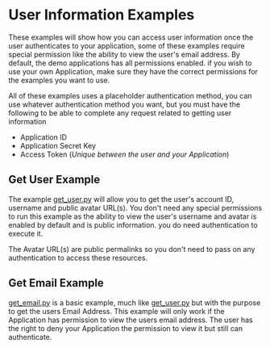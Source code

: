 # User Information Examples

These examples will show how you can access user information once the user authenticates
to your application, some of these examples require special permission like the ability
to view the user's email address. By default, the demo applications has all permissions
enabled. if you wish to use your own Application, make sure they have the correct
permissions for the examples you want to use.

All of these examples uses a placeholder authentication method, you can use whatever
authentication method you want, but you must have the following to be able to
complete any request related to getting user information

 - Application ID
 - Application Secret Key
 - Access Token (*Unique between the user and your Application*)


## Get User Example

The example [get_user.py](get_user.py) will allow you to get the user's account ID,
username and public avatar URL(s). You don't need any special permissions to run
this example as the ability to view the user's username and avatar is enabled by
default and is public information. you do need authentication to execute it.

The Avatar URL(s) are public permalinks so you don't need to pass on any
authentication to access these resources.


## Get Email Example

[get_email.py](get_email.py) is a basic example, much like [get_user.py](get_user.py)
but with the purpose to get the users Email Address. This example will only work
if the Application has permission to view the users email address. The user has the
right to deny your Application the permission to view it but still can authenticate.